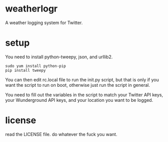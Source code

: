 # weatherlogr
A weather logging system for Twitter.

# setup
You need to install python-tweepy, json, and urllib2.

```
sudo yum install python-pip
pip install tweepy
```

You can then edit rc.local file to run the init.py script, but that is only if you want the script to run on boot, otherwise just run the script in general.

You need to fill out the variables in the script to match your Twitter API keys, your Wunderground API keys, and your location you want to be logged.

# license
read the LICENSE file. do whatever the fuck you want.
